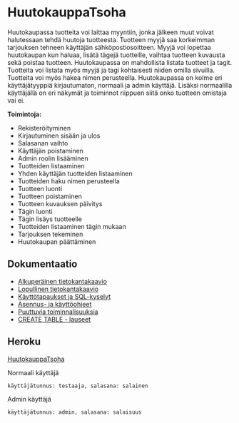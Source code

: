 # HuutokauppaTsoha

Huutokaupassa tuotteita voi laittaa myyntiin, jonka jälkeen muut voivat halutessaan tehdä huutoja tuotteesta. Tuotteen myyjä saa korkeimman tarjouksen tehneen käyttäjän sähköpostiosoitteen. Myyjä voi lopettaa huutokaupan kun haluaa, lisätä tägejä tuotteille, vaihtaa tuotteen kuvausta sekä poistaa tuotteen. Huutokaupassa on mahdollista listata tuotteet ja tagit. Tuotteita voi listata myös myyjä ja tagi kohtaisesti niiden omilla sivuilla. Tuotteita voi myös hakea nimen perusteella. Huutokaupassa on kolme eri käyttäjätyyppiä kirjautumaton, normaali ja admin käyttäjä. Lisäksi normaalilla käyttäjällä on eri näkymät ja toiminnot riippuen siitä onko tuotteen omistaja vai ei.

**Toimintoja:**
+ Rekisteröityminen
+ Kirjautuminen sisään ja ulos
+ Salasanan vaihto
+ Käyttäjän poistaminen
+ Admin roolin lisääminen
+ Tuotteiden listaaminen
+ Yhden käyttäjän tuotteiden listaaminen
+ Tuotteiden haku nimen perusteella
+ Tuotteen luonti
+ Tuotteen poistaminen
+ Tuotteen kuvauksen päivitys
+ Tägin luonti
+ Tägin lisäys tuotteelle
+ Tuotteiden listaaminen tägin mukaan
+ Tarjouksen tekeminen
+ Huutokaupan päättäminen

## Dokumentaatio

+ [Alkuperäinen tietokantakaavio](https://github.com/SIholin/HuutokauppaTsoha/blob/master/documentation/Tietokantakaavio.pdf)
+ [Lopullinen tietokantakaavio](https://github.com/SIholin/HuutokauppaTsoha/blob/master/documentation/uusiTietokantakaavio.pdf)
+ [Käyttötapaukset ja SQL-kyselyt](https://github.com/SIholin/HuutokauppaTsoha/blob/master/documentation/usage.md)
+ [Asennus- ja käyttöohjeet](https://github.com/SIholin/HuutokauppaTsoha/blob/master/documentation/installation.md)
+ [Puuttuvia toiminnalisuuksia](https://github.com/SIholin/HuutokauppaTsoha/blob/master/documentation/missing.md)
+ [CREATE TABLE - lauseet](https://github.com/SIholin/HuutokauppaTsoha/blob/master/documentation/createTable.md)

## Heroku

[HuutokauppaTsoha](https://enigmatic-temple-77296.herokuapp.com/)

Normaali käyttäjä
```
käyttäjätunnus: testaaja, salasana: salainen
```
Admin käyttäjä
```
käyttäjätunnus: admin, salasana: salaisuus
```
